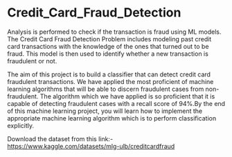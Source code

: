 # Credit_Card_Fraud_Detection
Analysis is performed to check if the transaction is fraud using ML models.
The Credit Card Fraud Detection Problem includes modeling past credit card transactions with the knowledge of the ones that turned out to be fraud. This model is then used to identify whether a new transaction is fraudulent or not.

The aim of this project is to build a classifier that can detect credit card fraudulent transactions. We have applied the most proficient of machine learning algorithms that will be able to discern fraudulent cases from non-fraudulent. The algorithm which we have applied is so proficient that it is capable of detecting fraudulent cases with a recall score of 94%.By the end of this machine learning project, you will learn how to implement the appropriate machine learning algorithm which is to perform classification explicitly.

Download the dataset from this link:- https://www.kaggle.com/datasets/mlg-ulb/creditcardfraud
